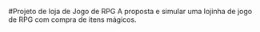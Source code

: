 #Projeto de loja de Jogo de RPG
A proposta e simular uma lojinha de jogo de RPG com compra de itens mágicos.

